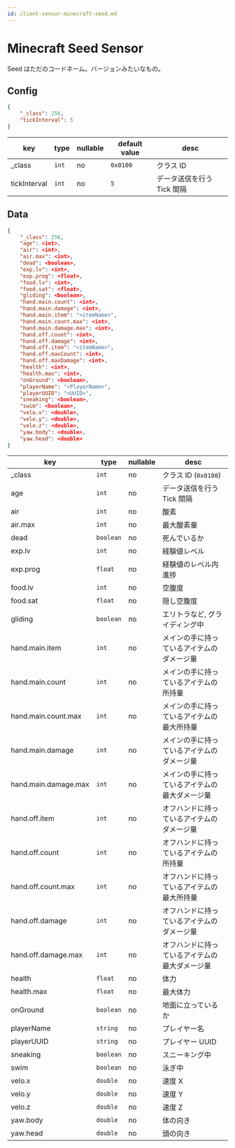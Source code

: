 ```yaml
---
id: client-sensor-minecraft-seed.md
---
```


# Minecraft Seed Sensor

Seed はただのコードネーム。バージョンみたいなもの。

## Config

```json
{
    "_class": 256,
    "tickInterval": 5
}
```

| key          | type  | nullable | default value | desc                       |
| ------------ | ----- | -------- | ------------- | -------------------------- |
| \_class      | `int` | no       | `0x0100`      | クラス ID                  |
| tickInterval | `int` | no       | `5`           | データ送信を行う Tick 間隔 |

## Data

```json
{
    "_class": 256,
    "age": <int>,
    "air": <int>,
    "air.max": <int>,
    "dead": <boolean>,
    "exp.lv": <int>,
    "exp.prog": <float>,
    "food.lv": <int>,
    "food.sat": <float>,
    "gliding": <boolean>,
    "hand.main.count": <int>,
    "hand.main.damage": <int>,
    "hand.main.item": "<itemName>",
    "hand.main.count.max": <int>,
    "hand.main.damage.max": <int>,
    "hand.off.count": <int>,
    "hand.off.damage": <int>,
    "hand.off.item": "<itemName>",
    "hand.off.maxCount": <int>,
    "hand.off.maxDamage": <int>,
    "health": <int>,
    "health.max": <int>,
    "onGround": <boolean>,
    "playerName": "<PlayerName>",
    "playerUUID": "<UUID>",
    "sneaking": <boolean>,
    "swim": <boolean>,
    "velo.x": <double>,
    "velo.y": <double>,
    "velo.z": <double>,
    "yaw.body": <double>,
    "yaw.head": <double>
}
```

| key                  | type      | nullable | desc                                           |
| -------------------- | --------- | -------- | ---------------------------------------------- |
| \_class              | `int`     | no       | クラス ID (`0x0100`)                           |
| age                  | `int`     | no       | データ送信を行う Tick 間隔                     |
| air                  | `int`     | no       | 酸素                                           |
| air.max              | `int`     | no       | 最大酸素量                                     |
| dead                 | `boolean` | no       | 死んでいるか                                   |
| exp.lv               | `int`     | no       | 経験値レベル                                   |
| exp.prog             | `float`   | no       | 経験値のレベル内進捗                           |
| food.lv              | `int`     | no       | 空腹度                                         |
| food.sat             | `float`   | no       | 隠し空腹度                                     |
| gliding              | `boolean` | no       | エリトラなど, グライディング中                 |
| hand.main.item       | `int`     | no       | メインの手に持っているアイテムのダメージ量     |
| hand.main.count      | `int`     | no       | メインの手に持っているアイテムの所持量         |
| hand.main.count.max  | `int`     | no       | メインの手に持っているアイテムの最大所持量     |
| hand.main.damage     | `int`     | no       | メインの手に持っているアイテムのダメージ量     |
| hand.main.damage.max | `int`     | no       | メインの手に持っているアイテムの最大ダメージ量 |
| hand.off.item        | `int`     | no       | オフハンドに持っているアイテムのダメージ量     |
| hand.off.count       | `int`     | no       | オフハンドに持っているアイテムの所持量         |
| hand.off.count.max   | `int`     | no       | オフハンドに持っているアイテムの最大所持量     |
| hand.off.damage      | `int`     | no       | オフハンドに持っているアイテムのダメージ量     |
| hand.off.damage.max  | `int`     | no       | オフハンドに持っているアイテムの最大ダメージ量 |
| health               | `float`   | no       | 体力                                           |
| health.max           | `float`   | no       | 最大体力                                       |
| onGround             | `boolean` | no       | 地面に立っているか                             |
| playerName           | `string`  | no       | プレイヤー名                                   |
| playerUUID           | `string`  | no       | プレイヤー UUID                                |
| sneaking             | `boolean` | no       | スニーキング中                                 |
| swim                 | `boolean` | no       | 泳ぎ中                                         |
| velo.x               | `double`  | no       | 速度 X                                         |
| velo.y               | `double`  | no       | 速度 Y                                         |
| velo.z               | `double`  | no       | 速度 Z                                         |
| yaw.body             | `double`  | no       | 体の向き                                       |
| yaw.head             | `double`  | no       | 頭の向き                                       |
